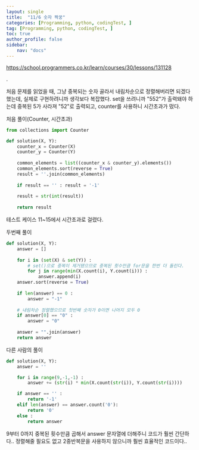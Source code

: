 ```yaml
---
layout: single
title:  "11/6 숫자 짝꿍"
categories: [Programming, python, codingTest, ]
tag: [Programming, python, codingTest, ]
toc: true
author_profile: false
sidebar:
    nav: "docs"
---
```




https://school.programmers.co.kr/learn/courses/30/lessons/131128

 .

처음 문제를 읽었을 때, 그냥 중복되는 숫자 골라서 내림차순으로 정렬해버리면 되겠다 했는데, 실제로 구현하려니까 생각보다 복잡했다. set을 쓰려니까 "552"가 출력돼야 하는데 중복된 5가 사라져 "52"로 출력되고, counter를 사용하니 시간초과가 떴다.



처음 풀이(Counter, 시간초과)

```python
from collections import Counter

def solution(X, Y):
    counter_x = Counter(X)
    counter_y = Counter(Y)
    
    common_elements = list((counter_x & counter_y).elements())
    common_elements.sort(reverse = True)
    result = ''.join(common_elements)
    
    if result == '' : result = '-1'
    
    result = str(int(result))
    
    return result
```

테스트 케이스 11~15에서 시간초과로 걸렸다.



두번째 풀이

```python
def solution(X, Y):
    answer = []
    
    for i in (set(X) & set(Y)) :
        # set()으로 중복이 제거됐으므로 중복된 횟수만큼 for문을 한번 더 돌린다.
        for j in range(min(X.count(i), Y.count(i))) :
            answer.append(i)
    answer.sort(reverse = True)
    
    if len(answer) == 0 :
        answer = "-1"
    
    # 내림차순 정렬했으므로 첫번째 숫자가 0이면 나머지 모두 0
    if answer[0] == "0" :
        answer = "0"
        
    answer = "".join(answer)
    return answer
```



다른 사람의 풀이

```python
def solution(X, Y):
    answer = ''

    for i in range(9,-1,-1) :
        answer += (str(i) * min(X.count(str(i)), Y.count(str(i))))

    if answer == '' :
        return '-1'
    elif len(answer) == answer.count('0'):
        return '0'
    else :
        return answer
```

9부터 0까지 중복된 횟수만큼 곱해서 answer 문자열에 더해주니 코드가 훨씬 간단하다.. 정렬해줄 필요도 없고 2중반복문을 사용하지 않으니까 훨씬 효율적인 코드이다..